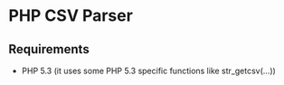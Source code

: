 PHP CSV Parser
===============================
## Requirements

+ PHP 5.3 (it uses some PHP 5.3 specific functions like str_getcsv(...))     